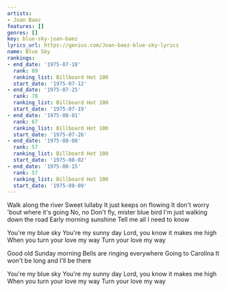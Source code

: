 ```yaml
---
artists:
- Joan Baez
features: []
genres: []
key: blue-sky-joan-baez
lyrics_url: https://genius.com/Joan-baez-blue-sky-lyrics
name: Blue Sky
rankings:
- end_date: '1975-07-18'
  rank: 89
  ranking_list: Billboard Hot 100
  start_date: '1975-07-12'
- end_date: '1975-07-25'
  rank: 78
  ranking_list: Billboard Hot 100
  start_date: '1975-07-19'
- end_date: '1975-08-01'
  rank: 67
  ranking_list: Billboard Hot 100
  start_date: '1975-07-26'
- end_date: '1975-08-08'
  rank: 57
  ranking_list: Billboard Hot 100
  start_date: '1975-08-02'
- end_date: '1975-08-15'
  rank: 57
  ranking_list: Billboard Hot 100
  start_date: '1975-08-09'
---
```

Walk along the river
Sweet lullaby
It just keeps on flowing
It don't worry 'bout where it's going
No, no
Don't fly, mister blue bird
I'm just walking down the road
Early morning sunshine
Tell me all I need to know

You're my blue sky
You're my sunny day
Lord, you know it makes me high
When you turn your love my way
Turn your love my way

Good old Sunday morning
Bells are ringing everywhere
Going to Carolina
It won't be long and I'll be there

You're my blue sky
You're my sunny day
Lord, you know it makes me high
When you turn your love my way
Turn your love my way
